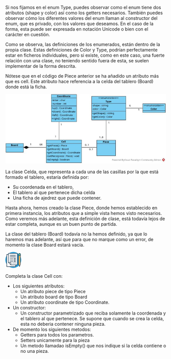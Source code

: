 

Si nos fijamos en el enum Type, puedes observar como el enum tiene dos atributos (shape y color) así como los getters necesarios. También puedes observar cómo los diferentes valores del enum llaman al constructor del enum, que es privado, con los valores que deseamos. En el caso de la forma, esta puede ser expresada en notación Unicode o bien con el carácter en cuestión. 

Como se observa, las definiciones de los enumerados, están dentro de la propia clase. Estas definiciones de Color y Type, podrían perfectamente estar en ficheros individuales, pero si existe, como en este caso, una fuerte relación con una clase, no teniendo sentido fuera de esta, se suelen implementar de la forma descrita. 

Nótese que en el código de Piece anterior se ha añadido un atributo más que es cell. Este atributo hace referencia a la celda del tablero (Board) donde está la ficha. 

![](../../../images/UML.jpg)

La clase Celda, que representa a cada una de las casillas por la que está formado el tablero, estaría definida por:

- Su coordenada en el tablero, 
- El tablero al que pertenece dicha celda 
- Una ficha de ajedrez que puede contener.

 

Hasta ahora, hemos creado la clase Piece, donde hemos establecido en primera instancia, los atributos que a simple vista hemos visto necesarios. Como veremos más adelante, esta definición de clase, está todavía lejos de estar completa, aunque es un buen punto de partida. 

La clase del tablero (Board) todavía no la hemos definido, ya que lo haremos mas adelante, así que para que no marque como un error, de momento la clase Board estará vacía.  



![](../../../images/task.png)

Completa la clase Cell con:

- Los siguientes atributos:
  - Un atributo piece de tipo Piece
  - Un atributo board de tipo Board
  - Un atributo coordinate de tipo Coordinate.
- Un constructor:
  - Un constructor parametrizado que reciba solamente la coordenada y el tablero al que pertenece. Se supone que cuando se crea la celda, esta no deberia contener ninguna pieza.
- De momento los siguientes metodos:
  - Getters para todos los parametros.
  - Setters unicamente para la pieza
  - Un metodo llamadao isEmpty() que nos indique si la celda contiene o no una pieza.